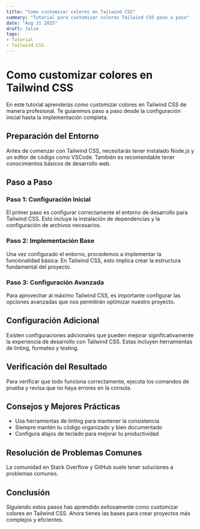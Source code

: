 ```yaml
---
title: "Como customizar colores en Tailwind CSS"
summary: "Tutorial para customizar colores Tailwind CSS paso a paso"
date: "Aug 31 2025"
draft: false
tags:
- Tutorial
- Tailwind CSS
---
```


# Como customizar colores en Tailwind CSS

En este tutorial aprenderás como customizar colores en Tailwind CSS de manera profesional. Te guiaremos paso a paso desde la configuración inicial hasta la implementación completa.

## Preparación del Entorno

Antes de comenzar con Tailwind CSS, necesitarás tener instalado Node.js y un editor de código como VSCode. También es recomendable tener conocimientos básicos de desarrollo web.

## Paso a Paso

### Paso 1: Configuración Inicial

El primer paso es configurar correctamente el entorno de desarrollo para Tailwind CSS. Esto incluye la instalación de dependencias y la configuración de archivos necesarios.

### Paso 2: Implementación Base

Una vez configurado el entorno, procedemos a implementar la funcionalidad básica. En Tailwind CSS, esto implica crear la estructura fundamental del proyecto.

### Paso 3: Configuración Avanzada

Para aprovechar al máximo Tailwind CSS, es importante configurar las opciones avanzadas que nos permitirán optimizar nuestro proyecto.

## Configuración Adicional

Existen configuraciones adicionales que pueden mejorar significativamente la experiencia de desarrollo con Tailwind CSS. Estas incluyen herramientas de linting, formateo y testing.

## Verificación del Resultado

Para verificar que todo funciona correctamente, ejecuta los comandos de prueba y revisa que no haya errores en la consola.

## Consejos y Mejores Prácticas

- Usa herramientas de linting para mantener la consistencia
- Siempre mantén tu código organizado y bien documentado
- Configura atajos de teclado para mejorar tu productividad

## Resolución de Problemas Comunes

La comunidad en Stack Overflow y GitHub suele tener soluciones a problemas comunes.

## Conclusión

Siguiendo estos pasos has aprendido exitosamente como customizar colores en Tailwind CSS. Ahora tienes las bases para crear proyectos más complejos y eficientes.
